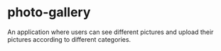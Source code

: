 # photo-gallery
An application where users can see different pictures and upload their pictures according to different categories.

